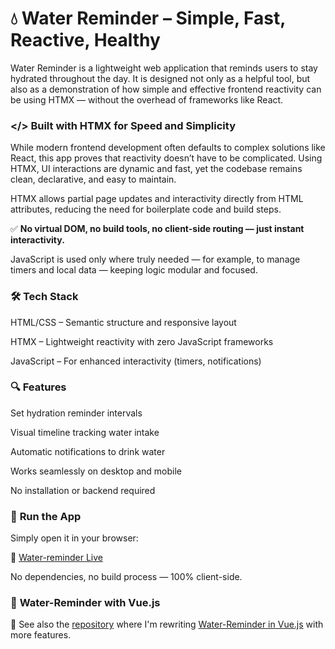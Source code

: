# 💧 **Water Reminder – Simple, Fast, Reactive, Healthy**

  Water Reminder is a lightweight web application that reminds users to stay hydrated throughout the day. It is designed not only as a helpful tool, but also as a demonstration of how simple and effective frontend reactivity can be using HTMX — without the overhead of     frameworks like React.


### **</> Built with HTMX for Speed and Simplicity**

  While modern frontend development often defaults to complex solutions like React, this app proves that reactivity doesn’t have to be complicated. Using HTMX, UI interactions are dynamic and fast, yet the codebase remains clean, declarative, and easy to maintain.

  HTMX allows partial page updates and interactivity directly from HTML attributes, reducing the need for boilerplate code and build steps.

  ✅ **No virtual DOM, no build tools, no client-side routing — just instant interactivity.**

JavaScript is used only where truly needed — for example, to manage timers and local data — keeping logic modular and focused.

### 🛠️ **Tech Stack**

  HTML/CSS – Semantic structure and responsive layout

  HTMX – Lightweight reactivity with zero JavaScript frameworks

  JavaScript – For enhanced interactivity (timers, notifications)

### 🔍 **Features**

  Set hydration reminder intervals

  Visual timeline tracking water intake

  Automatic notifications to drink water

  Works seamlessly on desktop and mobile

  No installation or backend required

### 🚀 **Run the App**

  Simply open it in your browser:
  
  🔗 [Water-reminder Live](https://kilocharlie96.github.io/water-reminder/)
  
  No dependencies, no build process — 100% client-side.

### 👀 **Water-Reminder with Vue.js**
  🔗 See also the [repository](https://github.com/kilocharlie96/water-reminder-vue) where I'm rewriting [Water-Reminder in Vue.js](https://github.com/kilocharlie96/water-reminder-vue) with more features.
